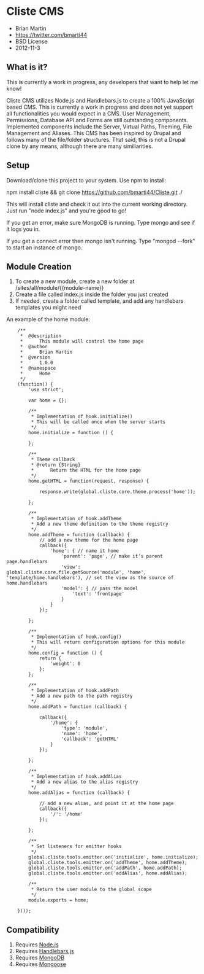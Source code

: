 Cliste CMS
================================================
* Brian Martin
* https://twitter.com/bmarti44
* BSD License
* 2012-11-3

What is it?
-----------
This is currently a work in progress, any developers that want to help let me know!

Cliste CMS utilizes Node.js and Handlebars.js to create a 100% JavaScript based CMS. This is currently a work in progress
and does not yet support all functionalities you would expect in a CMS. User Management, Permissions, Database API and Forms are still
outstanding components. Implemented components include the Server, Virtual Paths, Theming, File Management and Aliases. This
CMS has been inspired by Drupal and follows many of the file/folder structures. That said, this is not
a Drupal clone by any means, although there are many similiarities. 

Setup
----------
Download/clone this project to your system. Use npm to install:

npm install cliste && git clone https://github.com/bmarti44/Cliste.git ./

This will install cliste and check it out into the current working directory. Just run "node index.js" and you're good to go!

If you get an error, make sure MongoDB is running. Type mongo and see if it logs you in.

If you get a connect error then mongo isn't running. Type "mongod --fork" to start an instance of mongo.

Module Creation
--------
1. To create a new module, create a new folder at /sites/all/module/{{module-name}}
2. Create a file called index.js inside the folder you just created
3. If needed, create a folder called template, and add any handlebars templates you might need


An example of the home module:

		/**
		 *	@description
		 *		This module will control the home page
		 *	@author
		 *		Brian Martin
		 *	@version
		 *		1.0.0
		 *	@namespace
		 *		Home
		 */
		(function() {
			'use strict';
			
			var home = {};
			
			/**
			 * Implementation of hook.initialize()
			 * This will be called once when the server starts
			 */
			home.initialize = function () {
				
			};
			
			/**
			 * Theme callback
			 * @return {String}
			 *		Return the HTML for the home page
			 */
			home.getHTML = function(request, response) {
			
				response.write(global.cliste.core.theme.process('home'));

			};
			
			/**
			 * Implementation of hook.addTheme
			 * Add a new theme definition to the theme registry
			 */
			home.addTheme = function (callback) {
				// add a new theme for the home page
				callback({
					'home': { // name it home
						'parent': 'page', // make it's parent page.handlebars
						'view': global.cliste.core.file.getSource('module', 'home', 'template/home.handlebars'), // set the view as the source of home.handlebars
						'model': { // pass the model
							'text': 'frontpage'
						}
					}
				});
				
			};
			
			/**
			 * Implementation of hook.config()
			 * This will return configuration options for this module
			 */
			home.config = function () {
				return {
					'weight': 0
				};
			};
			
			/**
			 * Implementation of hook.addPath
			 * Add a new path to the path registry
			 */
			home.addPath = function (callback) {
				
				callback({
					'/home': {
						'type': 'module',
						'name': 'home',
						'callback': 'getHTML'
					}
				});
				
			};
			
			/**
			 * Implementation of hook.addAlias
			 * Add a new alias to the alias registry
			 */
			home.addAlias = function (callback) {
				
				// add a new alias, and point it at the home page
				callback({
					'/': '/home'
				});
				
			};
			
			/**
			 * Set listeners for emitter hooks
			 */
			global.cliste.tools.emitter.on('initialize', home.initialize);
			global.cliste.tools.emitter.on('addTheme', home.addTheme);
			global.cliste.tools.emitter.on('addPath', home.addPath);
			global.cliste.tools.emitter.on('addAlias', home.addAlias);
			
			/**
			 * Return the user module to the global scope
			 */
			module.exports = home;
			
		}());

Compatibility
-------------
1. Requires [Node.js](https://github.com/joyent/node "Node.js") 
2. Requires [Handlebars.js](https://github.com/wycats/handlebars.js/ "Handlebars.js")
3. Requires [MongoDB](http://www.mongodb.org "MongoDB")
4. Requires [Mongoose](http://mongoosejs.com/ "Mongoose")
 